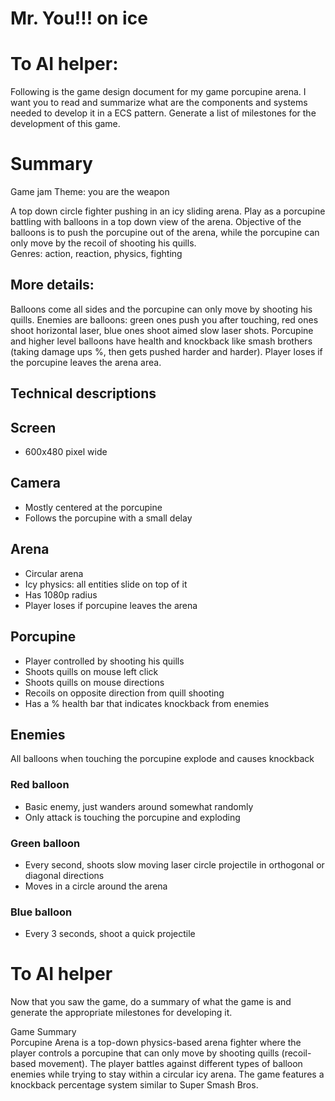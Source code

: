 # Mr. You\!\!\! on ice

# To AI helper:

Following is the game design document for my game porcupine arena. I want you to read and summarize what are the components and systems needed to develop it in a ECS pattern. Generate a list of milestones for the development of this game.

# Summary

Game jam Theme: you are the weapon

A top down circle fighter pushing in an icy sliding arena. Play as a porcupine battling with balloons in a top down view of the arena. Objective of the balloons is to push the porcupine out of the arena, while the porcupine can only move by the recoil of shooting his quills.   
Genres: action, reaction, physics, fighting

## More details:

Balloons come all sides and the porcupine can only move by shooting his quills. Enemies are balloons: green ones push you after touching, red ones shoot horizontal laser, blue ones shoot aimed slow laser shots. Porcupine and higher level balloons have health and knockback like smash brothers (taking damage ups %, then gets pushed harder and harder). Player loses if the porcupine leaves the arena area.

## Technical descriptions

## Screen

* 600x480 pixel wide

## Camera

* Mostly centered at the porcupine  
* Follows the porcupine with a small delay

## Arena

* Circular arena  
* Icy physics: all entities slide on top of it  
* Has 1080p radius  
* Player loses if porcupine leaves the arena

## Porcupine

* Player controlled by shooting his quills  
* Shoots quills on mouse left click  
* Shoots quills on mouse directions  
* Recoils on opposite direction from quill shooting  
* Has a % health bar that indicates knockback from enemies

## Enemies

All balloons when touching the porcupine explode and causes knockback

### Red balloon

* Basic enemy, just wanders around somewhat randomly  
* Only attack is touching the porcupine and exploding

### Green balloon

* Every second, shoots slow moving laser circle projectile in orthogonal or diagonal directions  
* Moves in a circle around the arena

### Blue balloon

* Every 3 seconds, shoot a quick projectile

# To AI helper

Now that you saw the game, do a summary of what the game is and generate the appropriate milestones for developing it.

Game Summary  
Porcupine Arena is a top-down physics-based arena fighter where the player controls a porcupine that can only move by shooting quills (recoil-based movement). The player battles against different types of balloon enemies while trying to stay within a circular icy arena. The game features a knockback percentage system similar to Super Smash Bros.  
